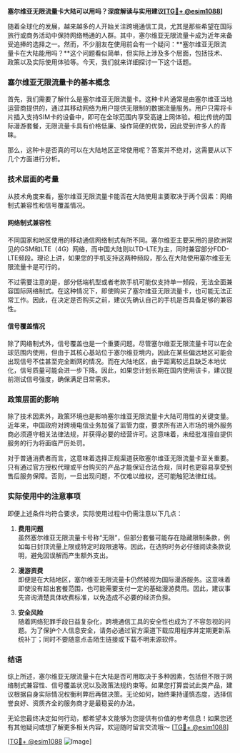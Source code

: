**塞尔维亚无限流量卡大陆可以用吗？深度解读与实用建议[[TG💪+ @esim1088](https://t.me/s/esim1088)]**

随着全球化的发展，越来越多的人开始关注跨境通信工具，尤其是那些希望在国际旅行或商务活动中保持网络畅通的人群。其中，塞尔维亚无限流量卡成为近年来备受追捧的选择之一。然而，不少朋友在使用前会有一个疑问：**塞尔维亚无限流量卡在大陆能用吗？**这个问题看似简单，但实际上涉及多个层面，包括技术、政策以及实际使用体验等。今天，我们就来详细探讨一下这个话题。

### 塞尔维亚无限流量卡的基本概念

首先，我们需要了解什么是塞尔维亚无限流量卡。这种卡片通常是由塞尔维亚当地运营商提供的，通过其移动网络为用户提供无限制的数据流量服务。用户只需将卡片插入支持SIM卡的设备中，即可在全球范围内享受高速上网体验。相比传统的国际漫游套餐，无限流量卡具有价格低廉、操作简便的优势，因此受到许多人的青睐。

那么，这种卡是否真的可以在大陆地区正常使用呢？答案并不绝对，这需要从以下几个方面进行分析。

### 技术层面的考量

从技术角度来看，塞尔维亚无限流量卡能否在大陆使用主要取决于两个因素：网络制式兼容性和信号覆盖情况。

#### 网络制式兼容性

不同国家和地区使用的移动通信网络制式有所不同。塞尔维亚主要采用的是欧洲常见的GSM和LTE（4G）网络，而中国大陆则以TD-LTE为主，同时兼容部分FDD-LTE频段。理论上讲，如果您的手机支持这两种频段，那么在大陆使用塞尔维亚无限流量卡是可行的。

不过需要注意的是，部分低端机型或者老款手机可能仅支持单一频段，无法全面兼容国际网络制式。在这种情况下，即使购买了塞尔维亚无限流量卡，也可能无法正常工作。因此，在决定是否购买之前，建议先确认自己的手机是否具备足够的兼容性。

#### 信号覆盖情况

除了网络制式外，信号覆盖也是一个重要问题。尽管塞尔维亚无限流量卡可以在全球范围内使用，但由于其核心基站位于塞尔维亚境内，因此在某些偏远地区可能会出现信号不佳甚至完全断网的情况。而在大陆地区，由于距离较远且缺乏本地优化，信号质量可能会进一步下降。因此，如果您计划长期在国内使用该卡，建议提前测试信号强度，确保满足日常需求。

### 政策层面的影响

除了技术因素外，政策环境也是影响塞尔维亚无限流量卡大陆可用性的关键变量。近年来，中国政府对跨境电信业务加强了监管力度，要求所有进入市场的境外服务商必须遵守相关法律法规，并获得必要的经营许可。这意味着，未经批准擅自提供服务的行为将面临严厉处罚。

对于普通消费者而言，这意味着选择正规渠道获取塞尔维亚无限流量卡至关重要。只有通过官方授权代理或平台购买的产品才能保证合法合规，同时也更容易享受到售后服务保障。否则，一旦出现问题，不仅难以维权，还可能触犯法律红线。

### 实际使用中的注意事项

即便上述条件均符合要求，实际使用过程中仍需注意以下几点：

1. **费用问题**  
   虽然塞尔维亚无限流量卡号称“无限”，但部分套餐可能存在隐藏限制条款，例如每日封顶流量上限或特定时段限速等。因此，在选购时务必仔细阅读条款说明，避免因误解而产生额外支出。

2. **漫游资费**  
   即便是在大陆地区，塞尔维亚无限流量卡仍然被视为国际漫游服务。这意味着即使没有超出套餐范围，也可能需要支付一定的基础漫游费用。因此，建议事先咨询清楚具体收费标准，以免造成不必要的经济负担。

3. **安全风险**  
   随着网络犯罪手段日益复杂化，跨境通信工具的安全性也成为了不容忽视的问题。为了保护个人信息安全，请务必通过官方渠道下载应用程序并定期更新系统补丁；同时不要随意点击陌生链接或下载不明来源软件。

### 结语

综上所述，塞尔维亚无限流量卡在大陆是否可用取决于多种因素，包括但不限于网络制式兼容性、信号覆盖状况以及政策法规约束等。如果您打算尝试此类产品，建议根据自身实际情况权衡利弊后再做决策。无论如何，始终秉持谨慎态度，选择信誉良好、资质齐全的服务商才是最稳妥的办法。

无论您最终决定如何行动，都希望本文能够为您提供有价值的参考信息！如果您还有其他疑问或想了解更多相关内容，欢迎随时留言交流哦～ [[TG💪+ @esim1088](https://t.me/s/esim1088)] 

[[TG💪+ @esim1088](https://t.me/s/esim1088) ![Image](https://i.postimg.cc/4NQfJmqS/Snipaste-2025-05-13-00-14-12.png)]